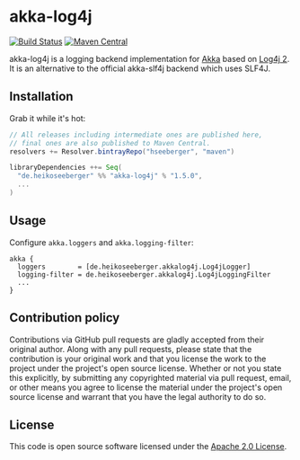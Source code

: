 # akka-log4j #

[![Build Status](https://travis-ci.org/hseeberger/akka-log4j.svg?branch=master)](https://travis-ci.org/hseeberger/akka-log4j)
[![Maven Central](https://img.shields.io/maven-central/v/de.heikoseeberger/akka-log4j_2.12.svg)](https://maven-badges.herokuapp.com/maven-central/de.heikoseeberger/akka-log4j_2.12)

akka-log4j is a logging backend implementation for [Akka](http://akka.io) based on [Log4j 2](http://logging.apache.org/log4j/2.x).
It is an alternative to the official akka-slf4j backend which uses SLF4J.

## Installation

Grab it while it's hot:

``` scala
// All releases including intermediate ones are published here,
// final ones are also published to Maven Central.
resolvers += Resolver.bintrayRepo("hseeberger", "maven")

libraryDependencies ++= Seq(
  "de.heikoseeberger" %% "akka-log4j" % "1.5.0",
  ...
)
```

## Usage

Configure `akka.loggers` and `akka.logging-filter`:

```
akka {
  loggers        = [de.heikoseeberger.akkalog4j.Log4jLogger]
  logging-filter = de.heikoseeberger.akkalog4j.Log4jLoggingFilter
  ...
}
```

## Contribution policy ##

Contributions via GitHub pull requests are gladly accepted from their original author. Along with any pull requests, please state that the contribution is your original work and that you license the work to the project under the project's open source license. Whether or not you state this explicitly, by submitting any copyrighted material via pull request, email, or other means you agree to license the material under the project's open source license and warrant that you have the legal authority to do so.

## License ##

This code is open source software licensed under the [Apache 2.0 License](http://www.apache.org/licenses/LICENSE-2.0.html).
